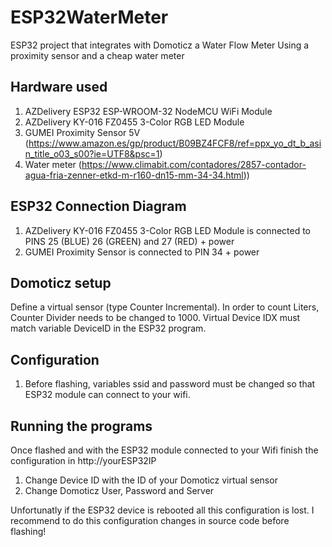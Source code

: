 # ESP32WaterMeter

ESP32 project that integrates with Domoticz a Water Flow Meter Using a proximity sensor and a cheap water meter

## Hardware used

1. AZDelivery ESP32 ESP-WROOM-32 NodeMCU  WiFi Module
2. AZDelivery KY-016 FZ0455 3-Color RGB LED Module 
3. GUMEI Proximity Sensor 5V  (https://www.amazon.es/gp/product/B09BZ4FCF8/ref=ppx_yo_dt_b_asin_title_o03_s00?ie=UTF8&psc=1)
4. Water meter (https://www.climabit.com/contadores/2857-contador-agua-fria-zenner-etkd-m-r160-dn15-mm-34-34.html))

## ESP32 Connection Diagram

1. AZDelivery KY-016 FZ0455 3-Color RGB LED Module is connected to PINS 25 (BLUE) 26 (GREEN) and 27 (RED) + power
2. GUMEI Proximity Sensor is connected to PIN 34 + power

## Domoticz setup

Define a virtual sensor (type Counter Incremental). In order to count Liters, Counter Divider needs to be changed to 1000. Virtual Device IDX must match variable DeviceID in the ESP32 program.

## Configuration

1. Before flashing, variables ssid and password must be changed so that ESP32 module can connect to your wifi.

## Running the programs

Once flashed and with the ESP32 module connected to your Wifi finish the configuration in http://yourESP32IP

1. Change Device ID with the ID of your Domoticz virtual sensor 
2. Change Domoticz User, Password and Server

Unfortunatly if the ESP32 device is rebooted all this configuration is lost. I recommend to do this configuration changes in source code before flashing!




